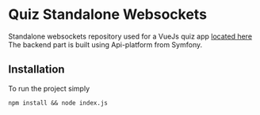 # Quiz Standalone Websockets

Standalone websockets repository used for a VueJs quiz app [located here](https://github.com/edouardkombo/quiz-frontend)
The backend part is built using Api-platform from Symfony.

## Installation

To run the project simply

```
npm install && node index.js
```
